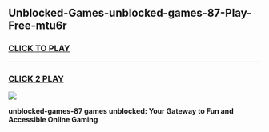 
## Unblocked-Games-unblocked-games-87-Play-Free-mtu6r
<h3>
<a href="https://premium76.site?title=unblocked-games-87&ref=21A">CLICK TO PLAY</a></h3>
<hr>

<h3>
<a href="https://premium76.site?title=unblocked-games-87&ref=21A">CLICK 2 PLAY</a>
  
</h3>

<a href="https://premium76.site?title=unblocked-games-87&ref=21A"><img src="https://clearcache.store/games.png"></a>


**unblocked-games-87 games unblocked: Your Gateway to Fun and Accessible Online Gaming**
